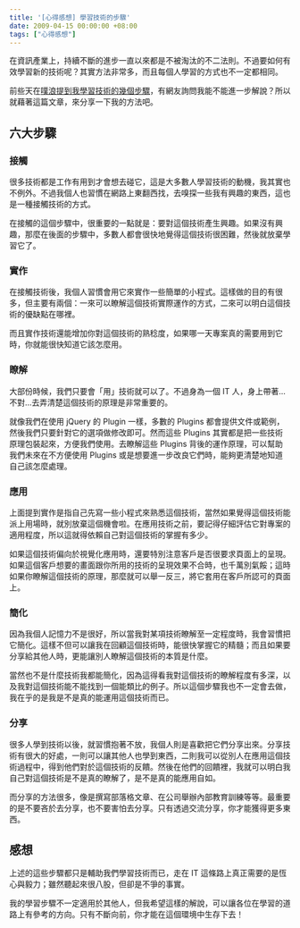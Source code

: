 ```yaml
---
title: '[心得感想] 學習技術的步驟'
date: 2009-04-15 00:00:00 +08:00
tags: ["心得感想"]
---
```


在資訊產業上，持續不斷的進步一直以來都是不被淘汰的不二法則。不過要如何有效學習新的技術呢？其實方法非常多，而且每個人學習的方式也不一定都相同。

前些天在[噗浪提到我學習技術的幾個步驟](http://www.plurk.com/p/nim7c)，有網友詢問我能不能進一步解說？所以就藉著這篇文章，來分享一下我的方法吧。

<!-- more -->

## 六大步驟

### 接觸

很多技術都是工作有用到才會想去碰它，這是大多數人學習技術的動機，我其實也不例外。不過我個人也習慣在網路上東翻西找，去嗅探一些我有興趣的東西，這也是一種接觸技術的方式。

在接觸的這個步驟中，很重要的一點就是：要對這個技術產生興趣。如果沒有興趣，那麼在後面的步驟中，多數人都會很快地覺得這個技術很困難，然後就放棄學習它了。

### 實作

在接觸技術後，我個人習慣會用它來實作一些簡單的小程式。這樣做的目的有很多，但主要有兩個：一來可以瞭解這個技術實際運作的方式，二來可以明白這個技術的優缺點在哪裡。

而且實作技術還能增加你對這個技術的熟稔度，如果哪一天專案真的需要用到它時，你就能很快知道它該怎麼用。

### 瞭解

大部份時候，我們只要會「用」技術就可以了。不過身為一個 IT 人，身上帶著...不對...去弄清楚這個技術的原理是非常重要的。

就像我們在使用 jQuery 的 Plugin 一樣，多數的 Plugins 都會提供文件或範例，然後我們只要針對它的選項做修改即可。然而這些 Plugins 其實都是把一些技術原理包裝起來，方便我們使用。去瞭解這些 Plugins 背後的運作原理，可以幫助我們未來在不方便使用 Plugins 或是想要進一步改良它們時，能夠更清楚地知道自己該怎麼處理。

### 應用

上面提到實作是指自己先寫一些小程式來熟悉這個技術，當然如果覺得這個技術能派上用場時，就別放棄這個機會啦。在應用技術之前，要記得仔細評估它對專案的適用程度，所以這就得依賴自己對這個技術的掌握有多少。

如果這個技術偏向於視覺化應用時，還要特別注意客戶是否很要求頁面上的呈現。如果這個客戶想要的畫面跟你所用的技術的呈現效果不合時，也千萬別氣餒；這時如果你瞭解這個技術的原理，那麼就可以舉一反三，將它套用在客戶所認可的頁面上。

### 簡化

因為我個人記憶力不是很好，所以當我對某項技術瞭解至一定程度時，我會習慣把它簡化。這樣不但可以讓我在回顧這個技術時，能很快掌握它的精髓；而且如果要分享給其他人時，更能讓別人瞭解這個技術的本質是什麼。

當然也不是什麼技術我都能簡化，因為這得看我對這個技術的瞭解程度有多深，以及我對這個技術能不能找到一個能類比的例子。所以這個步驟我也不一定會去做，我在乎的是我是不是真的能運用這個技術而已。

### 分享

很多人學到技術以後，就習慣抱著不放，我個人則是喜歡把它們分享出來。分享技術有很大的好處，一則可以讓其他人也學到東西，二則我可以從別人在應用這個技術過程中，得到他們對於這個技術的反饋。然後在他們的回饋裡，我就可以明白我自己對這個技術是不是真的瞭解了，是不是真的能應用自如。

而分享的方法很多，像是撰寫部落格文章、在公司舉辦內部教育訓練等等。最重要的是不要吝於去分享，也不要害怕去分享。只有透過交流分享，你才能獲得更多東西。

## 感想

上述的這些步驟都只是輔助我們學習技術而已，走在 IT 這條路上真正需要的是恆心與毅力；雖然聽起來很八股，但卻是不爭的事實。

我的學習步驟不一定適用於其他人，但我希望這樣的解說，可以讓各位在學習的道路上有參考的方向。只有不斷向前，你才能在這個環境中生存下去！

